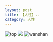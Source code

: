 ```yaml
---
layout: post
title: 【人性】..
category: 人性
---
```

![top](http://rab41f8zg.hd-bkt.clouddn.com/img/top-220325-2.png)
![](http://ran7ztk3m.hd-bkt.clouddn.com/img/inspire-220512-1.png)
![wanshan](http://rab41f8zg.hd-bkt.clouddn.com/img/wanshan.png)
  




